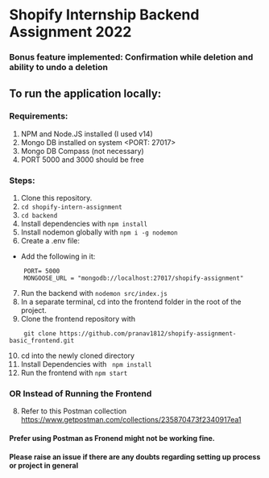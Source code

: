 # Shopify Internship Backend Assignment 2022

### Bonus feature implemented: Confirmation while deletion and ability to undo a deletion

## To run the application locally:

### Requirements:
1. NPM and Node.JS installed (I used v14)
2. Mongo DB installed on system <PORT: 27017>
3. Mongo DB Compass (not necessary)
4. PORT 5000 and 3000 should be free

### Steps:
1. Clone this repository.
2. ```cd shopify-intern-assignment```
3. ```cd backend```
4. Install dependencies with ```npm install```
5. Install nodemon globally with ```npm i -g nodemon```
6. Create a .env file:
* Add the following in it:
```
    PORT= 5000
    MONGOOSE_URL = "mongodb://localhost:27017/shopify-assignment"
```
7. Run the backend with ```nodemon src/index.js```
8. In a separate terminal, cd into the frontend folder in the root of the project.
9. Clone the frontend repository with
```
    git clone https://github.com/pranav1812/shopify-assignment-basic_frontend.git
```
10. cd into the newly cloned directory
11. Install Dependencies with ``` npm install```
12. Run the frontend with ```npm start```
### OR Instead of Running the Frontend
8. Refer to this Postman collection
<https://www.getpostman.com/collections/235870473f2340917ea1>

#### Prefer using Postman as Fronend might not be working fine.

#### Please raise an issue if there are any doubts regarding setting up process or project in general